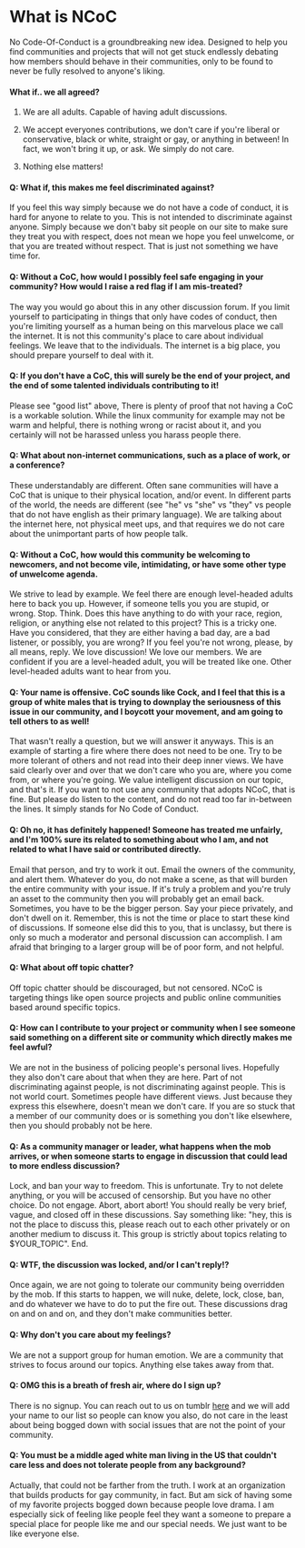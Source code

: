 # What is NCoC

No Code-Of-Conduct is a groundbreaking new idea.  Designed to help you find communities and projects that will not get stuck endlessly debating how members should behave in their communities, only to be found to never be fully resolved to anyone's liking.

#### What if.. we all agreed?

1. We are all adults.  Capable of having adult discussions.

2. We accept everyones contributions, we don't care if you're liberal or conservative, black or white, straight or gay, or anything in between!  In fact, we won't bring it up, or ask.  We simply do not care.

3. Nothing else matters!

#### Q: What if, this makes me feel discriminated against?

If you feel this way simply because we do not have a code of conduct, it is hard for anyone to relate to you.  This is not intended to discriminate against anyone.  Simply because we don't baby sit people on our site to make sure they treat you with respect, does not mean we hope you feel unwelcome, or that you are treated without respect.  That is just not something we have time for.

#### Q: Without a CoC, how would I possibly feel safe engaging in your community?  How would I raise a red flag if I am mis-treated?

The way you would go about this in any other discussion forum.  If you limit yourself to participating in things that only have codes of conduct, then you're limiting yourself as a human being on this marvelous place we call the internet. It is not this community's place to care about individual feelings.  We leave that to the individuals.  The internet is a big place, you should prepare yourself to deal with it.

#### Q:  If you don't have a CoC, this will surely be the end of your project, and the end of some talented individuals contributing to it!

Please see "good list" above,  There is plenty of proof that not having a CoC is a workable solution.  While the linux community for example may not be warm and helpful, there is nothing wrong or racist about it, and you certainly will not be harassed unless you harass people there.

#### Q: What about non-internet communications, such as a place of work, or a conference?

These understandably are different.  Often sane communities will have a CoC that is unique to their physical location, and/or event.  In different parts of the world, the needs are different (see "he" vs "she" vs "they" vs people that do not have english as their primary language).  We are talking about the internet here, not physical meet ups, and that requires we do not care about the unimportant parts of how people talk.

#### Q: Without a CoC, how would this community be welcoming to newcomers, and not become vile, intimidating, or have some other type of unwelcome agenda.

We strive to lead by example.  We feel there are enough level-headed adults here to back you up.  However, if someone tells you you are stupid, or wrong.  Stop.  Think.  Does this have anything to do with your race, region, religion, or anything else not related to this project?  This is a tricky one.  Have you considered, that they are either having a bad day, are a bad listener, or possibly, you are wrong?  If you feel you're not wrong, please, by all means, reply.  We love discussion!  We love our members.  We are confident if you are a level-headed adult, you will be treated like one.  Other level-headed adults want to hear from you.

#### Q: Your name is offensive.  CoC sounds like Cock, and I feel that this is a group of white males that is trying to downplay the seriousness of this issue in our community, and I boycott your movement, and am going to tell others to as well!

That wasn't really a question, but we will answer it anyways.  This is an example of starting a fire where there does not need to be one.  Try to be more tolerant of others and not read into their deep inner views.  We have said clearly over and over that we don't care who you are, where you come from, or where you're going.  We value intelligent discussion on our topic, and that's it.  If you want to not use any community that adopts NCoC, that is fine.  But please do listen to the content, and do not read too far in-between the lines.  It simply stands for No Code of Conduct.

#### Q: Oh no, it has definitely happened!  Someone has treated me unfairly, and I'm 100% sure its related to something about who I am, and not related to what I have said or contributed directly.

Email that person, and try to work it out.  Email the owners of the community, and alert them.  Whatever do you, do not make a scene, as that will burden the entire community with your issue.  If it's truly a problem and you're truly an asset to the community then you will probably get an email back. Sometimes, you have to be the bigger person.  Say your piece privately, and don't dwell on it.  Remember, this is not the time or place to start these kind of discussions.  If someone else did this to you, that is unclassy, but there is only so much a moderator and personal discussion can accomplish.  I am afraid that bringing to a larger group will be of poor form, and not helpful.

#### Q: What about off topic chatter?

Off topic chatter should be discouraged, but not censored. NCoC is targeting things like open source projects and public online communities based around specific topics.

#### Q: How can I contribute to your project or community when I see someone said something on a different site or community which directly makes me feel awful?

We are not in the business of policing people's personal lives.  Hopefully they also don't care about that when they are here.  Part of not discriminating against people, is not discriminating against people.  This is not world court.  Sometimes people have different views.  Just because they express this elsewhere, doesn't mean we don't care.  If you are so stuck that a member of our community does or is something you don't like elsewhere, then you should probably not be here.

#### Q: As a community manager or leader, what happens when the mob arrives, or when someone starts to engage in discussion that could lead to more endless discussion?

Lock, and ban your way to freedom.  This is unfortunate.  Try to not delete anything, or you will be accused of censorship.  But you have no other choice.  Do not engage.  Abort, abort abort!  You should really be very brief, vague, and closed off in these discussions.  Say something like: "hey, this is not the place to discuss this, please reach out to each other privately or on another medium to discuss it.  This group is strictly about topics relating to $YOUR_TOPIC". End.

#### Q: WTF, the discussion was locked, and/or I can't reply!?

Once again, we are not going to tolerate our community being overridden by the mob.  If this starts to happen, we will nuke, delete, lock, close, ban, and do whatever we have to do to put the fire out.  These discussions drag on and on and on, and they don't make communities better.

#### Q: Why don't you care about my feelings?

We are not a support group for human emotion.  We are a community that strives to focus around our topics.  Anything else takes away from that.

#### Q: OMG this is a breath of fresh air, where do I sign up?

There is no signup.  You can reach out to us on tumblr [here](http://nocodeofconduct.com/) and we will add your name to our list so people can know you also, do not care in the least about being bogged down with social issues that are not the point of your community.

#### Q: You must be a middle aged white man living in the US that couldn't care less and does not tolerate people from any background?

Actually, that could not be farther from the truth.  I work at an organization that builds products for gay community, in fact.  But am sick of having some of my favorite projects bogged down because people love drama.  I am especially sick of feeling like people feel they want a someone to prepare a special place for people like me and our special needs.  We just want to be like everyone else.
